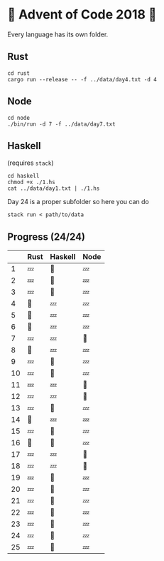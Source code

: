 # :christmas_tree: Advent of Code 2018 :santa:

Every language has its own folder.

## Rust

```shell
cd rust
cargo run --release -- -f ../data/day4.txt -d 4
```

## Node

```shell
cd node
./bin/run -d 7 -f ../data/day7.txt
```

## Haskell

(requires `stack`)

```shell
cd haskell
chmod +x ./1.hs
cat ../data/day1.txt | ./1.hs
```

Day 24 is a proper subfolder so here you can do

```
stack run < path/to/data
```

## Progress (24/24)

|     | Rust   | Haskell | Node   |
| --- | ------ | ------- | ------ |
| 1   | :zzz:  | :bell:  | :zzz:  |
| 2   | :zzz:  | :bell:  | :zzz:  |
| 3   | :zzz:  | :bell:  | :zzz:  |
| 4   | :bell: | :zzz:   | :zzz:  |
| 5   | :bell: | :zzz:   | :zzz:  |
| 6   | :bell: | :zzz:   | :zzz:  |
| 7   | :zzz:  | :zzz:   | :bell: |
| 8   | :bell: | :zzz:   | :zzz:  |
| 9   | :zzz:  | :bell:  | :zzz:  |
| 10  | :zzz:  | :bell:  | :zzz:  |
| 11  | :zzz:  | :zzz:   | :bell: |
| 12  | :zzz:  | :zzz:   | :bell: |
| 13  | :zzz:  | :bell:  | :zzz:  |
| 14  | :bell: | :zzz:   | :zzz:  |
| 15  | :zzz:  | :bell:  | :zzz:  |
| 16  | :bell: | :bell:  | :zzz:  |
| 17  | :zzz:  | :zzz:   | :bell: |
| 18  | :zzz:  | :zzz:   | :bell: |
| 19  | :zzz:  | :bell:  | :zzz:  |
| 20  | :zzz:  | :bell:  | :zzz:  |
| 21  | :zzz:  | :bell:  | :zzz:  |
| 22  | :zzz:  | :bell:   | :zzz:  |
| 23  | :zzz:  | :bell:   | :zzz:  |
| 24  | :zzz:  | :bell:   | :zzz:  |
| 25  | :zzz:  | :bell:   | :zzz:  |
